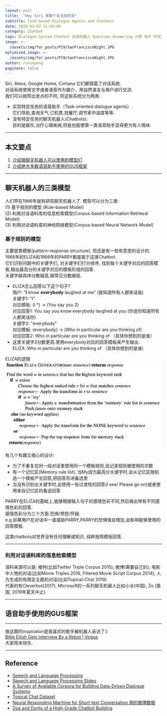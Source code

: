 ```yaml
---
layout: post
title:  "Hey Siri 来聊个五毛钱的天"
subtitle: Task-based Dialogue Agents and Chatbots
date: 2020-03-07 11:55:00
category: Chatbot
tags: Dialogue-System Chatbot 对话机器人 Question-Answering 问答 NLP 中文文章
image: >-
  /assets/img/for_posts/P19/SanFranciscoNight.JPG
optimized_image: >-
  /assets/img/for_posts/P19/SanFranciscoNight.JPG
author: ruxuepeng
paginate: false
---  
```

Siri, Alexa, Google Home, Cortana 它们都搭载了对话系统.  
对话系统使用文字或者语音作为媒介，用自然语言与用户进行交流.  
我们可以按照出发点的不同, 将这些系统分为两类:  
* 实现特定任务的语音助手（Task-oriented dialogue agents）.  
它们导航,查询天气,订机票,找餐厅,调节家中温度等等.  
* 没有特定任务的聊天机器人(Chatbots).  
目的是娱乐,治疗心理疾病,但是也能使第一类语音助手显得更为有人情味.  

---
## 本文要点  
1. [介绍做聊天机器人可以使用的模型们](#聊天机器人的三类模型)    
2. [介绍绝大多数语音助手使用的GUS框架](#语音助手使用的GUS框架)  

---
## 聊天机器人的三类模型  
人们早在1966年就有研究聊天机器人了. 模型可以分为三类:  
(1) 基于规则的模型 (Rule-based Model)  
(2) 利用对话语料库的信息检索模型(Corpus-based Information Retrieval Model)  
(3) 利用对话语料库的神经网络模型(Corpus-based Neural Network Model)  

### 基于规则的模型  
主要是靠模板(pattern-response structure), 但还是有一些有意思的设计的.  
1966年的ELIZA和1968年的PARRY都是属于这类Chatbot.  
它们识别问题中的关键字们, 对关键字们打分排序, 找到每个关键字对应的回答模板,输出最高分的关键字对应的模板形成的回答.  
关键字越具体分数越高,越常见分数越低.  

* ELIZA怎么回答以下这个句子?  
用户: "<strong>I</strong> know <strong>everybody</strong> laughed at me" (我知道所有人都笑话我)  
关键字1: "I"  
对应模板:  (I \*) -> (You say you 2)  
对应回答1: You say you know everybody laughed at you (你说你知道所有人都笑话你)  
关键字2: "everybody"  
对应模板: (everybody) -> (Who in particular are you thinking of)  
对应回答2: Who in particular are you thinking of （具体你想到的是谁）  
* 这里关键字2分数更高.使用everybody对应的回答模板来产生输出.  
ELIZA: Who in particular are you thinking of （具体你想到的是谁)  

ELIZA的逻辑  
<img src="/assets/img/for_posts/P19/ELIZA.png" alt="ELIZA pseudo-code"/>  

有几个有趣又细心的设计:  
* 为了不重复在同一段对话里使用同一个模板规则,会记录规则被使用的次数  
* 有一个记忆区(Memory rule list), 当My成为最高分关键字时,会从记忆区随机选一个模板产生回答,把回答存进备选里
* 当没有识别出关键字时,会使用一些过渡性的回答(I see/ Please go on)或者使用来自记忆区的备选回答  

PARRY在ELIZA的基础上,能够根据输入句子的感情色彩不同,然后做出带有不同感情色彩的回答.  
感情色彩分为三个方面:恐惧/愤怒/怀疑.  
e.g.如果用户在对话中一直威胁PARRY,PARRY的恐惧值会增加,会影响能够使用的回答模板.  

这类chatbots对世界没有任何理解或知识, 纯粹按照模板回答.  

---
### 利用对话语料库的信息检索模型  
语料来源可以是:
推特(比如Twitter Triple Corpus 2015);
微博(需要自己扒);
电影中人物的对话(比如Movie Triples 2016, Filtered Movie Script Corpus 2014);
人为生成的有限定主题的对话(比如Topical-Chat 2019)  
代表的有Cleverbot(2017), Microsoft的一系列聊天机器人比如小冰(中国), Zo (美国, 2019年夏天中止)

---
## 语音助手使用的GUS框架

---
做这期的inspiration是我喜欢的歌手被机器人采访了:)  
[Billie Eilish Gets Interview By a Robot | Vogue](https://www.youtube.com/watch?v=K0c94ghBS4A)  
大家周末快乐.  

---
## Reference  
* [Speech and Language Processing](https://web.stanford.edu/~jurafsky/slp3/26.pdf)  
* [Speech and Language Processing Slides](https://web.stanford.edu/~jurafsky/slp3/slides/convagents1.pdf)  
* [A Survey of Available Corpora for Building Data-Driven Dialogue Systems](https://arxiv.org/pdf/1512.05742.pdf)  
* [Topical Chat Dataset](https://github.com/alexa/alexa-prize-topical-chat-dataset)  
* [Neural Responding Machine for Short-text Conversation 用的微博数据](https://arxiv.org/pdf/1503.02364.pdf)  
* [Dos and Donts of a High-Grade Chatbot Building](https://chatbotslife.com/dos-and-donts-of-a-high-grade-chatbot-building-a4385fc3e2b5)  
